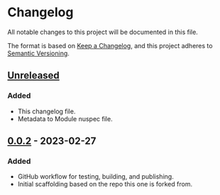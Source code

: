# Changelog

All notable changes to this project will be documented in this file.

The format is based on [Keep a Changelog](https://keepachangelog.com/en/1.0.0), and this project adheres to [Semantic Versioning](https://semver.org/spec/v2.0.0.html).

## [Unreleased]

### Added

- This changelog file.
- Metadata to Module nuspec file.

## [0.0.2] - 2023-02-27

### Added

- GitHub workflow for testing, building, and publishing.
- Initial scaffolding based on the repo this one is forked from.

[unreleased]: https://github.com/beau-witter/NetworkAnalyzer/compare/v0.0.2...HEAD
[0.0.2]: https://github.com/beau-witter/NetworkAnalyzer/releases/tag/v0.0.2
